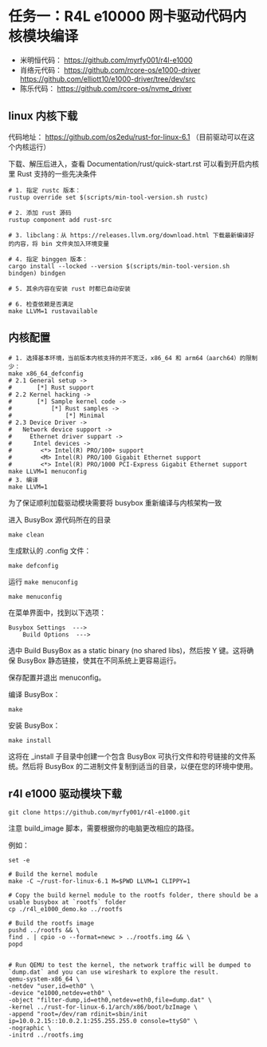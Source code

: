 # 任务一：R4L e10000 网卡驱动代码内核模块编译

- 米明恒代码： <https://github.com/myrfy001/r4l-e1000>
- 肖络元代码： <https://github.com/rcore-os/e1000-driver> <https://github.com/elliott10/e1000-driver/tree/dev/src>
- 陈乐代码： <https://github.com/rcore-os/nvme_driver>

## linux 内核下载

代码地址： <https://github.com/os2edu/rust-for-linux-6.1> （目前驱动可以在这个内核运行）

下载、解压后进入，查看 Documentation/rust/quick-start.rst 可以看到开启内核里 Rust 支持的一些先决条件

```shell
# 1. 指定 rustc 版本：
rustup override set $(scripts/min-tool-version.sh rustc)

# 2. 添加 rust 源码
rustup component add rust-src

# 3. libclang：从 https://releases.llvm.org/download.html 下载最新编译好的内容，将 bin 文件夹加入环境变量

# 4. 指定 binggen 版本：
cargo install --locked --version $(scripts/min-tool-version.sh bindgen) bindgen

# 5. 其余内容在安装 rust 时都已自动安装

# 6. 检查依赖是否满足
make LLVM=1 rustavailable
```

## 内核配置

```shell
# 1. 选择基本环境，当前版本内核支持的并不宽泛，x86_64 和 arm64（aarch64）的限制少：
make x86_64_defconfig
# 2.1 General setup ->
#       [*] Rust support
# 2.2 Kernel hacking ->
#       [*] Sample kernel code ->
#           [*] Rust samples ->
#               [*] Minimal
# 2.3 Device Driver ->
#   Network device support ->
#     Ethernet driver suppart ->
#      Intel devices ->
#        <*> Intel(R) PRO/100+ support
#        <M> Intel(R) PRO/100 Gigabit Ethernet support
#        <*> Intel(R) PRO/1000 PCI-Express Gigabit Ethernet support
make LLVM=1 menuconfig
# 3. 编译
make LLVM=1
```

为了保证顺利加载驱动模块需要将 busybox 重新编译与内核架构一致

进入 BusyBox 源代码所在的目录

```shell
make clean
```

生成默认的 .config 文件：

```shell
make defconfig
```

运行 `make menuconfig`

```shell
make menuconfig
```

在菜单界面中，找到以下选项：

```
Busybox Settings  --->
    Build Options  --->
```

选中 Build BusyBox as a static binary (no shared libs)，然后按 Y 键。这将确保 BusyBox 静态链接，使其在不同系统上更容易运行。

保存配置并退出 menuconfig。

编译 BusyBox：

```shell
make
```

安装 BusyBox：

```shell
make install
```

这将在 \_install 子目录中创建一个包含 BusyBox 可执行文件和符号链接的文件系统。然后将 BusyBox 的二进制文件复制到适当的目录，以便在您的环境中使用。

## r4l e1000 驱动模块下载

```shell
git clone https://github.com/myrfy001/r4l-e1000.git
```

注意 build_image 脚本，需要根据你的电脑更改相应的路径。

例如：

```shell
set -e

# Build the kernel module
make -C ~/rust-for-linux-6.1 M=$PWD LLVM=1 CLIPPY=1

# Copy the build kernel module to the rootfs folder, there should be a usable busybox at `rootfs` folder
cp ./r4l_e1000_demo.ko ../rootfs

# Build the rootfs image
pushd ../rootfs && \
find . | cpio -o --format=newc > ../rootfs.img && \
popd


# Run QEMU to test the kernel, the network traffic will be dumped to `dump.dat` and you can use wireshark to explore the result.
qemu-system-x86_64 \
-netdev "user,id=eth0" \
-device "e1000,netdev=eth0" \
-object "filter-dump,id=eth0,netdev=eth0,file=dump.dat" \
-kernel ../rust-for-linux-6.1/arch/x86/boot/bzImage \
-append "root=/dev/ram rdinit=sbin/init ip=10.0.2.15::10.0.2.1:255.255.255.0 console=ttyS0" \
-nographic \
-initrd ../rootfs.img
```
